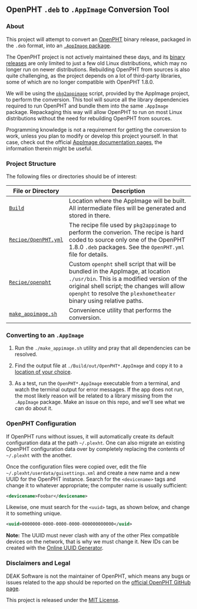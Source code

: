 
## OpenPHT `.deb` to `.AppImage` Conversion Tool


### About

This project will attempt to convert an [OpenPHT](https://github.com/RasPlex/OpenPHT) binary release, packaged in the `.deb` format, into an [`.AppImage` package](https://appimage.org/). 

The OpenPHT project is not actively maintained these days, and its [binary releases](https://github.com/RasPlex/OpenPHT/releases/tag/v1.8.0.148-573b6d73) are only limited to just a few old Linux distributions, which may no longer run on newer distributions. Rebuilding OpenPHT from sources is also quite challenging, as the project depends on a lot of third-party libraries, some of which are no longer compatible with OpenPHT 1.8.0.

We will be using the [`pkg2appimage`](https://docs.appimage.org/packaging-guide/converting-binary-packages/pkg2appimage.html) script, provided by the AppImage project, to perform the conversion. This tool will source all the library dependencies required to run OpenPHT and bundle them into the same `.AppImage` package. Repackaging this way will allow OpenPHT to run on most Linux distributions without the need for rebuilding OpenPHT from sources. 

Programming knowledge is not a requirement for getting the conversion to work, unless you plan to modify or develop this project yourself. In that case, check out the official [AppImage documentation pages](https://docs.appimage.org/), the information therein might be useful.


### Project Structure

The following files or directories should be of interest:

File or Directory | Description
--- | ---
[`Build`](./Build) | Location where the AppImage will be built. All intermediate files will be generated and stored in there.
[`Recipe/OpenPHT.yml`](./Recipe/OpenPHT.yml) | The recipe file used by `pkg2appimage` to perform the converion. The recipe is hard coded to source only one of the OpenPHT 1.8.0 `.deb` packages. See the `OpenPHT.yml` file for details.
[`Recipe/openpht`](./Recipe/openpht) | Custom `openpht` shell script that will be bundled in the AppImage, at location `./usr/bin`. This is a modified version of the original shell script; the changes will allow `openpht` to resolve the `plexhometheater` binary using relative paths.
[`make_appimage.sh`](./make_appimage.sh) | Convenience utility that performs the conversion.


### Converting to an `.AppImage`

1. Run the `./make_appimage.sh` utility and pray that all dependencies can be resolved.

2. Find the output file at `./Build/out/OpenPHT*.AppImage` and copy it to a [location of your choice](https://docs.appimage.org/user-guide/faq.html#question-where-do-i-store-my-appimages).

3. As a test, run the `OpenPHT*.AppImage` executable from a terminal, and watch the terminal output for error messages. If the app does not run, the most likely reason will be related to a library missing from the `.AppImage` package. Make an issue on this repo, and we'll see what we can do about it.

### OpenPHT Configuration

If OpenPHT runs without issues, it will automatically create its default configuration data at the path `~/.plexht`. One can also migrate an existing OpenPHT configuration data over by completely replacing the contents of `~/.plexht` with the another. 

Once the configuration files were copied over, edit the file `~/.plexht/userdata/guisettings.xml` and create a new name and a new UUID for the OpenPHT instance. Search for the `<devicename>` tags and change it to whatever appropriate; the computer name is usually sufficient:

```xml
<devicename>Foobar</devicename>
```

Likewise, one must search for the `<uuid>` tags, as shown below, and change it to something unique. 

```xml
<uuid>0000000-0000-0000-0000-000000000000</uuid>
```
**Note:** The UUID must never clash with any of the other Plex compatible devices on the network, that is why we must change it. New IDs can be created with the [Online UUID Generator](https://www.uuidgenerator.net/version4). 

### Disclaimers and Legal

DEAK Software is not the maintainer of OpenPHT, which means any bugs or issues related to the app should be reported on the [official OpenPHT GitHub page](https://github.com/RasPlex/OpenPHT/issues).

This project is released under the [MIT License](./license.md).

